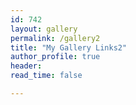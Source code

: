 ```yaml
---
id: 742    
layout: gallery
permalink: /gallery2
title: "My Gallery Links2"
author_profile: true
header:
read_time: false

---
```


